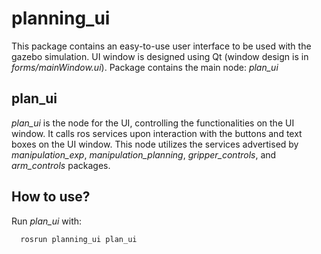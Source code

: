 # planning_ui

This package contains an easy-to-use user interface to be used with the gazebo simulation. UI window is designed using Qt (window design is in *forms/mainWindow.ui*). Package contains the main node: *plan_ui*

## plan_ui

*plan_ui* is the node for the UI, controlling the functionalities on the UI window. It calls ros services upon interaction with the buttons and text boxes on the UI window. This node utilizes the services advertised by *manipulation_exp*, *manipulation_planning*, *gripper_controls*, and *arm_controls* packages.

## How to use?

Run *plan_ui* with:

```
  rosrun planning_ui plan_ui
```
